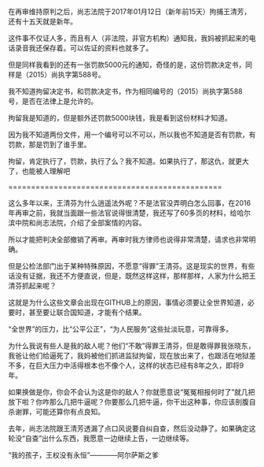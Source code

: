 在再审维持原判之后，尚志法院于2017年01月12日（新年前15天）拘捕王清芳，还有十五天就是新年。

这件事不仅证人多，而且有人（非法院，非官方机构）通知我，我妈被抓起来的电话录音我还保存着。可以佐证的资料也就多了。

但是同样我看到的还有一张罚款5000元的通知，奇怪的是，这份罚款决定书，同样是（2015）尚执字第588号。

我不知道拘留决定书，和罚款决定书，作为相同编号的（2015）尚执字第588号，是否在法律上是允许的。

拘留我是知道的，但是额外还罚款5000块钱，我是看到这份材料才知道。

因为我不知道两份文件，用一个编号可以不可以，所以我也不知道是否有罚款，有罚款，那是罚到了谁手里。

拘留，肯定执行了，罚款，执行了么？我不知道。如果执行了，那这仇，就更大了，也能被人理解吧

===============================================

这么多年以来，王清芬为什么逍遥法外呢？不是法官没弄明白怎么回事，在2016年再审之前，我就当面跟一些法官说得很清楚，我还写了60多页的材料，给哈尔滨中院和尚志法院，介绍了全部案情的内容。

所以才能把判决全部撤销了再审。再审时我方律师也说得非常清楚，请求也非常明确。

但是公检法部门出于某种特殊原因，不愿意“得罪”王清芬。这是现实的世界，有些话没有证据，我还不方便直说，但是，既然这样这样，那样那样，人家为什么把王清芬抓起来呢？

这就是为什么这些文章会出现在GITHUB上的原因，事情必须要让全世界知道，必要时，甚至要让联合国知道，才能有个结果。

“全世界”的压力，比“公平公正”，“为人民服务”这些扯淡玩意，可靠得多。

为什么我说有些人是我的敌人呢？他们“不敢”得罪王清芬，但是敢得罪我张晓东，我爸让他们给逼死了，我妈被他们抓进监狱拘留，现在放出来了，也跟活在地狱差不多，在巨大压力中活得根本也不像个人，这样的状态已经有8年之久，即将9年。

如果换做是你，你会不会认为这是你的敌人？你就愿意说“冤冤相报何时了”就几把放下啦？你咋那么几把牛逼呢？你要那么几把牛逼，你干出这种事，你应该剖腹自杀谢罪，可能还算你有点良知。

去年，尚志法院跟王清芳透漏了点口风说要自纠自查，然后没动静了。如果确定这轮没“自查”出什么东西，我愿意一边继续上告，一边继续等。

“我的孩子，王权没有永恒”————阿尔萨斯之爹
